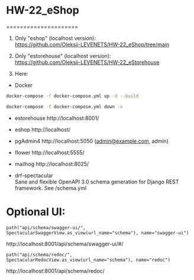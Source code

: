 # HW-22_eShop  
=====================
1. Only "eshop" (localhost version):  
https://github.com/Oleksii-LEVENETS/HW-22_eShop/tree/main  

2. Only "estorehouse" (localhost version):    
https://github.com/Oleksii-LEVENETS/HW-22_eStorehouse  

3. Here:  
- Docker
```bash
docker-compose -f docker-compose.yml up -d --build
```
```bash
docker-compose -f docker-compose.yml down -v
```

- estorehouse  http://localhost:8001/    

- eshop  http://localhost/   

- pgAdmin4   http://localhost:5050  (admin@example.com, admin)   

- flower   http://localhost:5555/   

- mailhog   http://localhost:8025/   

- drf-spectacular    
    Sane and flexible OpenAPI 3.0 schema generation for Django REST framework.
See /schema.yml  
# Optional UI:  
    path("api/schema/swagger-ui/", SpectacularSwaggerView.as_view(url_name="schema"), name="swagger-ui")   
http://localhost:8001/api/schema/swagger-ui/#/  

    path("api/schema/redoc/", SpectacularRedocView.as_view(url_name="schema"), name="redoc")  
http://localhost:8001/api/schema/redoc/  


